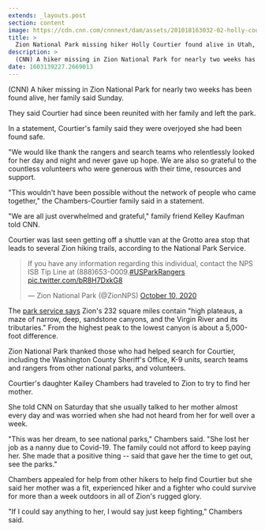 ```yaml
--- 
extends: _layouts.post 
section: content 
image: https://cdn.cnn.com/cnnnext/dam/assets/201018163032-02-holly-courtier-zion-national-park-woman-missing-super-tease.jpg 
title: > 
  Zion National Park missing hiker Holly Courtier found alive in Utah, family says 
description: > 
  (CNN) A hiker missing in Zion National Park for nearly two weeks has been found alive, her family said Sunday.They said Courtier had since been reunited with her family and left the park."We would like thank the rangers and search teams who relentlessly looked for her day and night and never gave up hope.Courtier was last seen getting off a shuttle van at the Grotto area stop that leads to several Zion hiking trails, according to the National Park Service.Zion National Park thanked those who had helped search for Courtier, including the Washington County Sheriff's Office, K-9 units, search teams and rangers from other national parks, and volunteers. 
date: 1603139227.2669013 
--- 
```

<div><p>(CNN) A hiker missing in Zion National Park for nearly two weeks has been found alive, her family said Sunday.</p><p class="zn-body__paragraph">They said Courtier had since been reunited with her family and left the park.</p><p class="zn-body__paragraph">In a statement, Courtier's family said they were overjoyed she had been found safe. </p><p class="zn-body__paragraph">"We would like thank the rangers and search teams who relentlessly looked for her day and night and never gave up hope. We are also so grateful to the countless volunteers who were generous with their time, resources and support. </p><p class="zn-body__paragraph">"This wouldn't have been possible without the network of people who came together," the Chambers-Courtier family said in a statement.</p><p class="zn-body__paragraph">"We are all just overwhelmed and grateful," family friend Kelley Kaufman told CNN.</p><p class="zn-body__paragraph">Courtier was last seen getting off a shuttle van at the Grotto area stop that leads to several Zion hiking trails, according to the National Park Service.</p><blockquote class="twitter-tweet"><p lang="en" dir="ltr">If you have any information regarding this individual, contact the NPS ISB Tip Line at (888)653-0009.<a href="https://twitter.com/hashtag/USParkRangers?src=hash&amp;ref_src=twsrc%5Etfw">#USParkRangers</a> <a href="https://t.co/bR8H7DxkG8">pic.twitter.com/bR8H7DxkG8</a></p>&#8212; Zion National Park (@ZionNPS) <a href="https://twitter.com/ZionNPS/status/1315074211971387392?ref_src=twsrc%5Etfw">October 10, 2020</a></blockquote>
 
<a></a><p>The <a href="https://www.nps.gov/zion/learn/nature/index.htm" target="_blank">park service says</a> Zion's 232 square miles contain "high plateaus, a maze of narrow, deep, sandstone canyons, and the Virgin River and its tributaries." From the highest peak to the lowest canyon is about a 5,000-foot difference.</p><p class="zn-body__paragraph">Zion National Park thanked those who had helped search for Courtier, including the Washington County Sheriff's Office, K-9 units, search teams and rangers from other national parks, and volunteers.</p><p class="zn-body__paragraph">Courtier's daughter Kailey Chambers had traveled to Zion to try to find her mother.</p><p class="zn-body__paragraph">She told CNN on Saturday that she usually talked to her mother almost every day and was worried when she had not heard from her for well over a week.</p><p class="zn-body__paragraph">"This was her dream, to see national parks," Chambers said. "She lost her job as a nanny due to Covid-19. The family could not afford to keep paying her. She made that a positive thing -- said that gave her the time to get out, see the parks."</p><p></p><ul class="cn cn-list-hierarchical-xs cn--idx-19 cn-zoneAdContainer"></ul><p class="zn-body__paragraph">Chambers appealed for help from other hikers to help find Courtier but she said her mother was a fit, experienced hiker and a fighter who could survive for more than a week outdoors in all of Zion's rugged glory. </p><p class="zn-body__paragraph">"If I could say anything to her, I would say just keep fighting," Chambers said.</p></div>